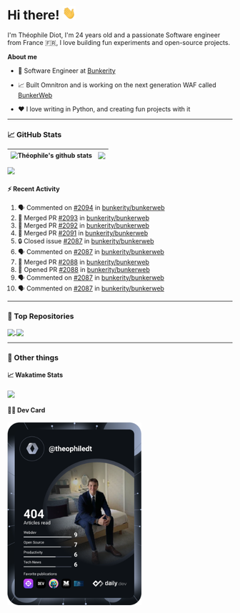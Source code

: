 # Hi there! <img src="./wave.gif" width="30px" height="30px" />

I'm Théophile Diot, I'm 24 years old and a passionate Software engineer from France 🇫🇷, I love building fun experiments and open-source projects.

**About me**

- 💼 Software Engineer at [Bunkerity](https://www.bunkerity.com/)

- 📈 Built Omnitron and is working on the next generation WAF called [BunkerWeb](https://www.bunkerweb.io)

- ❤️ I love writing in Python, and creating fun projects with it

---

### 📈 GitHub Stats

| <img align="center" src="https://github-readme-stats.vercel.app/api?username=TheophileDiot&show_icons=true&include_all_commits=true&theme=algolia&hide_border=true&rank_icon=github" alt="Théophile's github stats" /> | <img align="center" src="https://github-readme-stats.vercel.app/api/top-langs/?username=TheophileDiot&layout=compact&theme=algolia&hide_border=true" /> |
| ---------------------------------------------------------------------------------------------------------------------------------------------------------------------------------------------------------------------- | ------------------------------------------------------------------------------------------------------------------------------------------------------- |

![](https://github-readme-activity-graph.vercel.app/graph?username=TheophileDiot&theme=tokyo-night)

#### :zap: Recent Activity

<!--START_SECTION:activity-->
1. 🗣 Commented on [#2094](https://github.com/bunkerity/bunkerweb/issues/2094#issuecomment-2733672113) in [bunkerity/bunkerweb](https://github.com/bunkerity/bunkerweb)
2. 🎉 Merged PR [#2093](https://github.com/bunkerity/bunkerweb/pull/2093) in [bunkerity/bunkerweb](https://github.com/bunkerity/bunkerweb)
3. 🎉 Merged PR [#2092](https://github.com/bunkerity/bunkerweb/pull/2092) in [bunkerity/bunkerweb](https://github.com/bunkerity/bunkerweb)
4. 🎉 Merged PR [#2091](https://github.com/bunkerity/bunkerweb/pull/2091) in [bunkerity/bunkerweb](https://github.com/bunkerity/bunkerweb)
5. 🔒 Closed issue [#2087](https://github.com/bunkerity/bunkerweb/issues/2087) in [bunkerity/bunkerweb](https://github.com/bunkerity/bunkerweb)
6. 🗣 Commented on [#2087](https://github.com/bunkerity/bunkerweb/issues/2087#issuecomment-2721409111) in [bunkerity/bunkerweb](https://github.com/bunkerity/bunkerweb)
7. 🎉 Merged PR [#2088](https://github.com/bunkerity/bunkerweb/pull/2088) in [bunkerity/bunkerweb](https://github.com/bunkerity/bunkerweb)
8. 💪 Opened PR [#2088](https://github.com/bunkerity/bunkerweb/pull/2088) in [bunkerity/bunkerweb](https://github.com/bunkerity/bunkerweb)
9. 🗣 Commented on [#2087](https://github.com/bunkerity/bunkerweb/issues/2087#issuecomment-2721377332) in [bunkerity/bunkerweb](https://github.com/bunkerity/bunkerweb)
10. 🗣 Commented on [#2087](https://github.com/bunkerity/bunkerweb/issues/2087#issuecomment-2721216852) in [bunkerity/bunkerweb](https://github.com/bunkerity/bunkerweb)
<!--END_SECTION:activity-->

---

### 🔧 Top Repositories

<a href="https://github.com/bunkerity/bunkerweb">
  <img align="center" src="https://github-readme-stats.vercel.app/api/pin/?username=Bunkerity&repo=bunkerweb&theme=algolia" />
</a>
<a href="https://github.com/TheophileDiot/Omnitron">
  <img align="center" src="https://github-readme-stats.vercel.app/api/pin/?username=TheophileDiot&repo=Omnitron&theme=algolia" />
</a>

---

### 🎉 Other things

#### 📈 Wakatime Stats

<a href="https://wakatime.com/@theophile_bunkerity">
  <img align="center" src="https://github-readme-stats.vercel.app/api/wakatime?username=3aa5ce41-c253-43d9-8441-a721e446a45f&layout=compact&theme=algolia" />
</a>

#### 👨‍💻 Dev Card

<a href="https://app.daily.dev/TheophileDt">
  <img src="./devcard.svg" width="300" alt="Théophile Diot's Dev Card"/>
</a>
